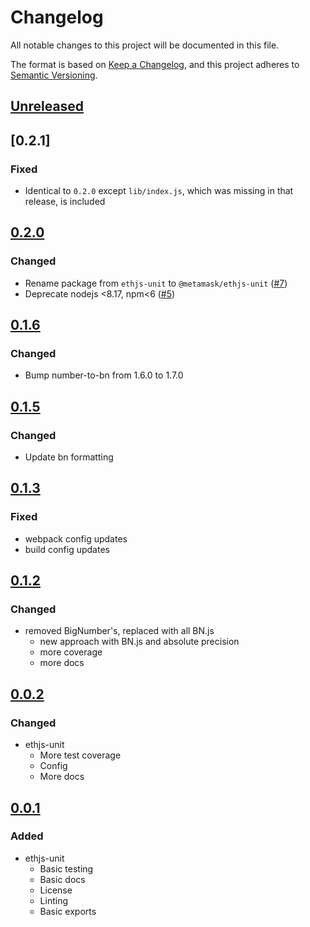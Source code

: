 # Changelog
All notable changes to this project will be documented in this file.

The format is based on [Keep a Changelog](https://keepachangelog.com/en/1.0.0/),
and this project adheres to [Semantic Versioning](https://semver.org/spec/v2.0.0.html).

## [Unreleased]

## [0.2.1]
### Fixed
- Identical to `0.2.0` except `lib/index.js`, which was missing in that release, is included

## [0.2.0]
### Changed
- Rename package from `ethjs-unit` to `@metamask/ethjs-unit` ([#7](https://github.com/MetaMask/ethjs-unit/pull/7))
- Deprecate nodejs <8.17, npm<6 ([#5](https://github.com/MetaMask/ethjs-unit/pull/5))

## [0.1.6]
### Changed
- Bump number-to-bn from 1.6.0 to 1.7.0

## [0.1.5]
### Changed
- Update bn formatting

## [0.1.3]
### Fixed
- webpack config updates
- build config updates

## [0.1.2]
### Changed
- removed BigNumber's, replaced with all BN.js
  - new approach with BN.js and absolute precision
  - more coverage
  - more docs

## [0.0.2]
### Changed
- ethjs-unit
  - More test coverage
  - Config
  - More docs

## [0.0.1]
### Added
- ethjs-unit
  - Basic testing
  - Basic docs
  - License
  - Linting
  - Basic exports

[Unreleased]: https://github.com/MetaMask/ethjs-unit/compare/v0.2.0...HEAD
[0.2.0]: https://github.com/MetaMask/ethjs-unit/compare/v0.1.6...v0.2.0
[0.1.6]: https://github.com/MetaMask/ethjs-unit/compare/v0.1.5...v0.1.6
[0.1.5]: https://github.com/MetaMask/ethjs-unit/compare/v0.1.3...v0.1.5
[0.1.3]: https://github.com/MetaMask/ethjs-unit/compare/v0.1.2...v0.1.3
[0.1.2]: https://github.com/MetaMask/ethjs-unit/compare/v0.0.2...v0.1.2
[0.0.2]: https://github.com/MetaMask/ethjs-unit/compare/v0.0.1...v0.0.2
[0.0.1]: https://github.com/MetaMask/ethjs-unit/releases/tag/v0.0.1
